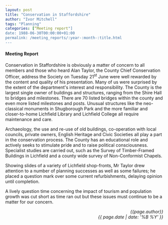 ```yaml
---
layout: post
title: "Conservation in Staffordshire"
author: "Ivor Mitchell"
tags: "Planning"
categories: [“Meeting report"]
date: 1988-06-30T00:00:00+01:00
permalink: /meeting_reports/:year-:month-:title.html
---
```

#### Meeting Report ####

Conservation in Staffordshire is obviously a matter of concern to all members and those who heard Alan Taylor, the County Chief Conservation Officer, address the Society on Tuesday 21<sup>st</sup> June were well rewarded by the content and quality of his presentation. Many of us were surprised by the extent of the department's interest and responsibility. The County is the largest single owner of buildings and structures, ranging from the Shire Hall to bridges and milestones. There are 70 listed bridges within the county and even more listed milestones and posts. Unusual structures like the neo-classical monuments in Shugborough Park and the more familiar and closer-to-home Lichfield Library and Lichfield College all require maintenance and care. 

Archaeology, the use and re-use of old buildings, co-operation with local councils, private owners, English Heritage and Civic Societies all play a part in the conservation process. The County has an educational role and actively seeks to stimulate pride and to raise political consciousness. Specialist studies are carried out, such as the Survey of Timber-Framed Buildings in Lichfield and a county wide survey of Non-Conformist Chapels. 

Showing slides of a variety of Lichfield shop-fronts, Mr Taylor drew attention to a number of planning successes as well as some failures; he placed a question mark over some current refurbishments, delaying opinion until completion. 

A lively question time concerning the impact of tourism and population growth was cut short as time ran out but these issues must continue to be a matter for our concern. 

<p align="right"><i> {{page.author}} <br> {{ page.date | date: '%B %Y' }} </i></p>

